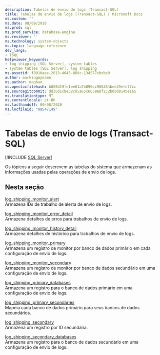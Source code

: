 ```yaml
---
description: Tabelas de envio de logs (Transact-SQL)
title: Tabelas de envio de logs (Transact-SQL) | Microsoft Docs
ms.custom: ''
ms.date: 08/09/2016
ms.prod: sql
ms.prod_service: database-engine
ms.reviewer: ''
ms.technology: system-objects
ms.topic: language-reference
dev_langs:
- TSQL
helpviewer_keywords:
- log shipping [SQL Server], system tables
- system tables [SQL Server], log shipping
ms.assetid: f8910aae-2013-4645-880c-134577cbcbe0
author: markingmyname
ms.author: maghan
ms.openlocfilehash: b880d19fe1ee01a7b890cc965384beb49efc77cc
ms.sourcegitcommit: dd36d1cbe32cd5a65c6638e8f252b0bd8145e165
ms.translationtype: MT
ms.contentlocale: pt-BR
ms.lasthandoff: 09/08/2020
ms.locfileid: "89547149"
---
```

# <a name="log-shipping-tables-transact-sql"></a>Tabelas de envio de logs (Transact-SQL)
[!INCLUDE [SQL Server](../../includes/applies-to-version/sqlserver.md)]

  Os tópicos a seguir descrevem as tabelas do sistema que armazenam as informações usadas pelas operações de envio de logs.  
  
## <a name="in-this-section"></a>Nesta seção  
 [log_shipping_monitor_alert](../../relational-databases/system-tables/log-shipping-monitor-alert-transact-sql.md)  
 Armazena IDs de trabalho de alerta de envio de logs.  
  
 [log_shipping_monitor_error_detail](../../relational-databases/system-tables/log-shipping-monitor-error-detail-transact-sql.md)  
 Armazena detalhes de erros para trabalhos de envio de logs.  
  
 [log_shipping_monitor_history_detail](../../relational-databases/system-tables/log-shipping-monitor-history-detail-transact-sql.md)  
 Armazena detalhes de histórico para trabalhos de envio de logs.  
  
 [log_shipping_monitor_primary](../../relational-databases/system-tables/log-shipping-monitor-primary-transact-sql.md)  
 Armazena um registro de monitor por banco de dados primário em cada configuração de envio de logs.  
  
 [log_shipping_monitor_secondary](../../relational-databases/system-tables/log-shipping-monitor-secondary-transact-sql.md)  
 Armazena um registro de monitor por banco de dados secundário em uma configuração de envio de logs.  
  
 [log_shipping_primary_databases](../../relational-databases/system-tables/log-shipping-primary-databases-transact-sql.md)  
 Armazena um registro para o banco de dados primário em uma configuração de envio de logs.  
  
 [log_shipping_primary_secondaries](../../relational-databases/system-tables/log-shipping-primary-secondaries-transact-sql.md)  
 Mapeia cada banco de dados primário para seus bancos de dados secundários.  
  
 [log_shipping_secondary](../../relational-databases/system-tables/log-shipping-secondary-transact-sql.md)  
 Armazena um registro por ID secundária.  
  
 [log_shipping_secondary_databases](../../relational-databases/system-tables/log-shipping-secondary-databases-transact-sql.md)  
 Armazena um registro para o banco de dados secundário em uma configuração de envio de logs.  
  
  
